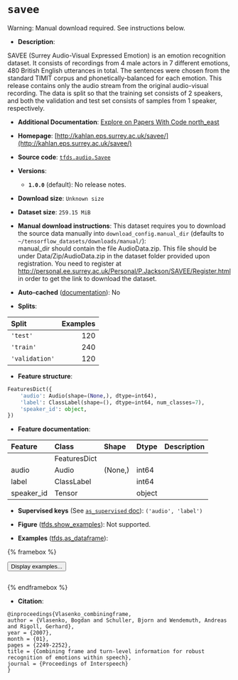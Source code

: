 <div itemscope itemtype="http://schema.org/Dataset">
  <div itemscope itemprop="includedInDataCatalog" itemtype="http://schema.org/DataCatalog">
    <meta itemprop="name" content="TensorFlow Datasets" />
  </div>
  <meta itemprop="name" content="savee" />
  <meta itemprop="description" content="SAVEE (Surrey Audio-Visual Expressed Emotion) is an emotion recognition&#10;dataset. It consists of recordings from 4 male actors in 7 different emotions,&#10;480 British English utterances in total. The sentences were chosen from the&#10;standard TIMIT corpus and phonetically-balanced for each emotion.&#10;This release contains only the audio stream from the original audio-visual&#10;recording.&#10;The data is split so that the training set consists of 2 speakers, and both the&#10;validation and test set consists of samples from 1 speaker, respectively.&#10;&#10;To use this dataset:&#10;&#10;```python&#10;import tensorflow_datasets as tfds&#10;&#10;ds = tfds.load(&#x27;savee&#x27;, split=&#x27;train&#x27;)&#10;for ex in ds.take(4):&#10;  print(ex)&#10;```&#10;&#10;See [the guide](https://www.tensorflow.org/datasets/overview) for more&#10;informations on [tensorflow_datasets](https://www.tensorflow.org/datasets).&#10;&#10;" />
  <meta itemprop="url" content="https://www.tensorflow.org/datasets/catalog/savee" />
  <meta itemprop="sameAs" content="http://kahlan.eps.surrey.ac.uk/savee/" />
  <meta itemprop="citation" content="@inproceedings{Vlasenko_combiningframe,&#10;author = {Vlasenko, Bogdan and Schuller, Bjorn and Wendemuth, Andreas and Rigoll, Gerhard},&#10;year = {2007},&#10;month = {01},&#10;pages = {2249-2252},&#10;title = {Combining frame and turn-level information for robust recognition of emotions within speech},&#10;journal = {Proceedings of Interspeech}&#10;}" />
</div>

# `savee`


Warning: Manual download required. See instructions below.

*   **Description**:

SAVEE (Surrey Audio-Visual Expressed Emotion) is an emotion recognition dataset.
It consists of recordings from 4 male actors in 7 different emotions, 480
British English utterances in total. The sentences were chosen from the standard
TIMIT corpus and phonetically-balanced for each emotion. This release contains
only the audio stream from the original audio-visual recording. The data is
split so that the training set consists of 2 speakers, and both the validation
and test set consists of samples from 1 speaker, respectively.

*   **Additional Documentation**:
    <a class="button button-with-icon" href="https://paperswithcode.com/dataset/savee">
    Explore on Papers With Code
    <span class="material-icons icon-after" aria-hidden="true"> north_east
    </span> </a>

*   **Homepage**:
    [http://kahlan.eps.surrey.ac.uk/savee/](http://kahlan.eps.surrey.ac.uk/savee/)

*   **Source code**:
    [`tfds.audio.Savee`](https://github.com/tensorflow/datasets/tree/master/tensorflow_datasets/audio/savee.py)

*   **Versions**:

    *   **`1.0.0`** (default): No release notes.

*   **Download size**: `Unknown size`

*   **Dataset size**: `259.15 MiB`

*   **Manual download instructions**: This dataset requires you to
    download the source data manually into `download_config.manual_dir`
    (defaults to `~/tensorflow_datasets/downloads/manual/`):<br/>
    manual_dir should contain the file AudioData.zip. This file should be under
    Data/Zip/AudioData.zip in the dataset folder provided upon registration.
    You need to register at
    http://personal.ee.surrey.ac.uk/Personal/P.Jackson/SAVEE/Register.html in
    order to get the link to download the dataset.

*   **Auto-cached**
    ([documentation](https://www.tensorflow.org/datasets/performances#auto-caching)):
    No

*   **Splits**:

Split          | Examples
:------------- | -------:
`'test'`       | 120
`'train'`      | 240
`'validation'` | 120

*   **Feature structure**:

```python
FeaturesDict({
    'audio': Audio(shape=(None,), dtype=int64),
    'label': ClassLabel(shape=(), dtype=int64, num_classes=7),
    'speaker_id': object,
})
```

*   **Feature documentation**:

Feature    | Class        | Shape   | Dtype  | Description
:--------- | :----------- | :------ | :----- | :----------
           | FeaturesDict |         |        |
audio      | Audio        | (None,) | int64  |
label      | ClassLabel   |         | int64  |
speaker_id | Tensor       |         | object |

*   **Supervised keys** (See
    [`as_supervised` doc](https://www.tensorflow.org/datasets/api_docs/python/tfds/load#args)):
    `('audio', 'label')`

*   **Figure**
    ([tfds.show_examples](https://www.tensorflow.org/datasets/api_docs/python/tfds/visualization/show_examples)):
    Not supported.

*   **Examples**
    ([tfds.as_dataframe](https://www.tensorflow.org/datasets/api_docs/python/tfds/as_dataframe)):

<!-- mdformat off(HTML should not be auto-formatted) -->

{% framebox %}

<button id="displaydataframe">Display examples...</button>
<div id="dataframecontent" style="overflow-x:auto"></div>
<script>
const url = "https://storage.googleapis.com/tfds-data/visualization/dataframe/savee-1.0.0.html";
const dataButton = document.getElementById('displaydataframe');
dataButton.addEventListener('click', async () => {
  // Disable the button after clicking (dataframe loaded only once).
  dataButton.disabled = true;

  const contentPane = document.getElementById('dataframecontent');
  try {
    const response = await fetch(url);
    // Error response codes don't throw an error, so force an error to show
    // the error message.
    if (!response.ok) throw Error(response.statusText);

    const data = await response.text();
    contentPane.innerHTML = data;
  } catch (e) {
    contentPane.innerHTML =
        'Error loading examples. If the error persist, please open '
        + 'a new issue.';
  }
});
</script>

{% endframebox %}

<!-- mdformat on -->

*   **Citation**:

```
@inproceedings{Vlasenko_combiningframe,
author = {Vlasenko, Bogdan and Schuller, Bjorn and Wendemuth, Andreas and Rigoll, Gerhard},
year = {2007},
month = {01},
pages = {2249-2252},
title = {Combining frame and turn-level information for robust recognition of emotions within speech},
journal = {Proceedings of Interspeech}
}
```

